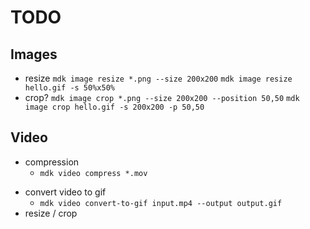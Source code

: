 # TODO

## Images

- resize
	`mdk image resize *.png --size 200x200`
	`mdk image resize hello.gif -s 50%x50%`
- crop?
	`mdk image crop *.png --size 200x200 --position 50,50`
	`mdk image crop hello.gif -s 200x200 -p 50,50`

## Video

+ compression
	- `mdk video compress *.mov`
- convert video to gif
	- `mdk video convert-to-gif input.mp4 --output output.gif`
- resize / crop

